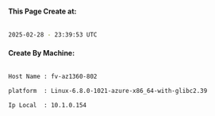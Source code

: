 
   
#### This Page Create at:

```bash

2025-02-28 - 23:39:53 UTC

```

#### Create By Machine:

```bash

Host Name : fv-az1360-802

platform  : Linux-6.8.0-1021-azure-x86_64-with-glibc2.39

Ip Local  : 10.1.0.154

```

